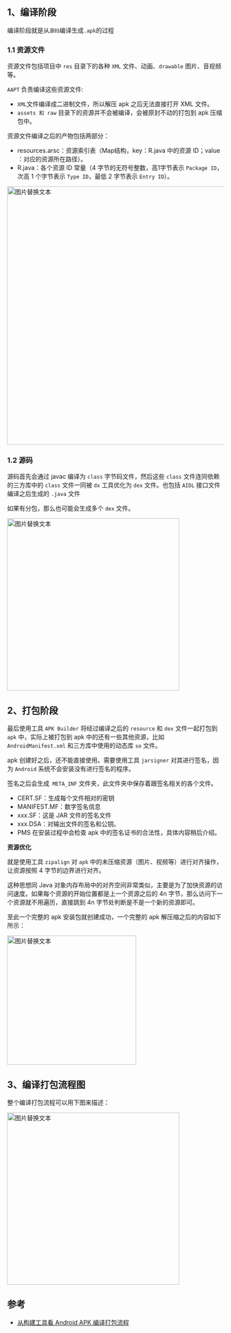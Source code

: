 
## 1、编译阶段 

编译阶段就是从`源码`编译生成`.apk`的过程

### 1.1 资源文件

资源文件包括项目中 `res` 目录下的各种 `XML` 文件、动画、`drawable` 图片、音视频等。

`AAPT` 负责编译这些资源文件:
- `XML`文件编译成二进制文件，所以解压 apk 之后无法直接打开 XML 文件。
- `assets 和 raw` 目录下的资源并不会被编译，会被原封不动的打包到 apk 压缩包中。

资源文件编译之后的产物包括两部分：

- resources.arsc：资源索引表（Map结构，key：R.java 中的资源 ID；value ：对应的资源所在路径）。
- R.java：各个资源 ID 常量（4 字节的无符号整数，高1字节表示 `Package ID`，次高 1 个字节表示 `Type ID`，最低 2 字节表示 `Entry ID`）。

<img src="https://user-images.githubusercontent.com/17560388/123922090-45048280-d9ba-11eb-96c5-8950ffe21730.png" alt="图片替换文本" width="600"  align="bottom" />

### 1.2 源码

源码首先会通过 javac 编译为 `class` 字节码文件，然后这些 `class` 文件连同依赖的三方库中的 `class` 文件一同被 `dx` 工具优化为 `dex` 文件。也包括 `AIDL` 接口文件编译之后生成的 `.java` 文件

如果有分包，那么也可能会生成多个 `dex` 文件。

<img src="https://user-images.githubusercontent.com/17560388/123921565-b98af180-d9b9-11eb-812a-7ed0bacff8cc.png" alt="图片替换文本" width="400"  align="bottom" />

## 2、打包阶段

最后使用工具 `APK Builder` 将经过编译之后的 `resource` 和 `dex` 文件一起打包到 `apk` 中，实际上被打包到 apk 中的还有一些其他资源，比如 `AndroidManifest.xml` 和三方库中使用的动态库 `so` 文件。

apk 创建好之后，还不能直接使用。需要使用工具 `jarsigner` 对其进行签名，因为 `Android` 系统不会安装没有进行签名的程序。

签名之后会生成` META_INF` 文件夹，此文件夹中保存着跟签名相关的各个文件。

- CERT.SF：生成每个文件相对的密钥
- MANIFEST.MF：数字签名信息
- xxx.SF：这是 JAR 文件的签名文件
- xxx.DSA：对输出文件的签名和公钥。
- PMS 在安装过程中会检查 apk 中的签名证书的合法性，具体内容稍后介绍。

**资源优化**

就是使用工具 `zipalign` 对 `apk` 中的未压缩资源（图片、视频等）进行对齐操作，让资源按照 4 字节的边界进行对齐。

这种思想同 Java 对象内存布局中的对齐空间非常类似，主要是为了加快资源的访问速度。如果每个资源的开始位置都是上一个资源之后的 4n 字节，那么访问下一个资源就不用遍历，直接跳到 4n 字节处判断是不是一个新的资源即可。

至此一个完整的 apk 安装包就创建成功，一个完整的 apk 解压缩之后的内容如下所示：

<img src="https://user-images.githubusercontent.com/17560388/124059705-1b9d3280-da5e-11eb-874d-151b900b8daa.png" alt="图片替换文本" width="300"  align="bottom" />

## 3、编译打包流程图

整个编译打包流程可以用下图来描述：

<img src="https://user-images.githubusercontent.com/17560388/186102996-7276222f-784f-41dc-b9e1-ff548b97f285.png" alt="图片替换文本" width="400"  align="bottom" />


## 参考
- [从构建工具看 Android APK 编译打包流程](https://cloud.tencent.com/developer/article/1814090)






